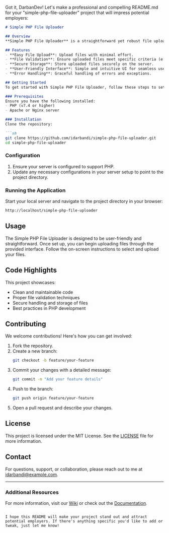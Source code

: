 Got it, DarbanDev! Let's make a professional and compelling README.md for your "simple-php-file-uploader" project that will impress potential employers:

```markdown
# Simple PHP File Uploader

## Overview
**Simple PHP File Uploader** is a straightforward yet robust file uploading solution designed to simplify the process of uploading files to a server. Built with PHP, this project demonstrates efficient handling of file uploads, validation, and secure storage. This project is an excellent example of clean, maintainable code and best practices in PHP development.

## Features
- **Easy File Upload**: Upload files with minimal effort.
- **File Validation**: Ensure uploaded files meet specific criteria (e.g., file type, size).
- **Secure Storage**: Store uploaded files securely on the server.
- **User-Friendly Interface**: Simple and intuitive UI for seamless user experience.
- **Error Handling**: Graceful handling of errors and exceptions.

## Getting Started
To get started with Simple PHP File Uploader, follow these steps to set up your environment:

### Prerequisites
Ensure you have the following installed:
- PHP (v7.4 or higher)
- Apache or Nginx server

### Installation
Clone the repository:

```sh
git clone https://github.com/idarbandi/simple-php-file-uploader.git
cd simple-php-file-uploader
```

### Configuration
1. Ensure your server is configured to support PHP.
2. Update any necessary configurations in your server setup to point to the project directory.

### Running the Application
Start your local server and navigate to the project directory in your browser:

```sh
http://localhost/simple-php-file-uploader
```

## Usage
The Simple PHP File Uploader is designed to be user-friendly and straightforward. Once set up, you can begin uploading files through the provided interface. Follow the on-screen instructions to select and upload your files.

## Code Highlights
This project showcases:
- Clean and maintainable code
- Proper file validation techniques
- Secure handling and storage of files
- Best practices in PHP development

## Contributing
We welcome contributions! Here's how you can get involved:

1. Fork the repository.
2. Create a new branch:
   ```sh
   git checkout -b feature/your-feature
   ```
3. Commit your changes with a detailed message:
   ```sh
   git commit -m "Add your feature details"
   ```
4. Push to the branch:
   ```sh
   git push origin feature/your-feature
   ```
5. Open a pull request and describe your changes.

## License
This project is licensed under the MIT License. See the [LICENSE](LICENSE) file for more information.

## Contact
For questions, support, or collaboration, please reach out to me at idarbandi@example.com.

---

### Additional Resources
For more information, visit our [Wiki](https://github.com/idarbandi/simple-php-file-uploader/wiki) or check out the [Documentation](https://github.com/idarbandi/simple-php-file-uploader/docs).

```

I hope this README will make your project stand out and attract potential employers. If there's anything specific you'd like to add or tweak, just let me know!
